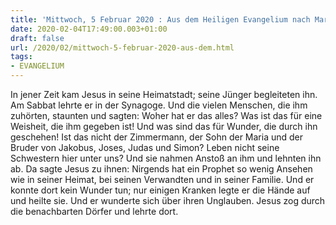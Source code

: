 ```yaml
---
title: 'Mittwoch, 5 Februar 2020 : Aus dem Heiligen Evangelium nach Markus - Mk 6,1b-6.'
date: 2020-02-04T17:49:00.003+01:00
draft: false
url: /2020/02/mittwoch-5-februar-2020-aus-dem.html
tags: 
- EVANGELIUM
---
```


In jener Zeit kam Jesus in seine Heimatstadt; seine Jünger begleiteten ihn. Am Sabbat lehrte er in der Synagoge. Und die vielen Menschen, die ihm zuhörten, staunten und sagten: Woher hat er das alles? Was ist das für eine Weisheit, die ihm gegeben ist! Und was sind das für Wunder, die durch ihn geschehen! Ist das nicht der Zimmermann, der Sohn der Maria und der Bruder von Jakobus, Joses, Judas und Simon? Leben nicht seine Schwestern hier unter uns? Und sie nahmen Anstoß an ihm und lehnten ihn ab. Da sagte Jesus zu ihnen: Nirgends hat ein Prophet so wenig Ansehen wie in seiner Heimat, bei seinen Verwandten und in seiner Familie. Und er konnte dort kein Wunder tun; nur einigen Kranken legte er die Hände auf und heilte sie. Und er wunderte sich über ihren Unglauben. Jesus zog durch die benachbarten Dörfer und lehrte dort.